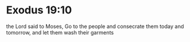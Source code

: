 # Exodus 19:10

the Lord said to Moses, Go to the people and consecrate them today and tomorrow, and let them wash their garments
